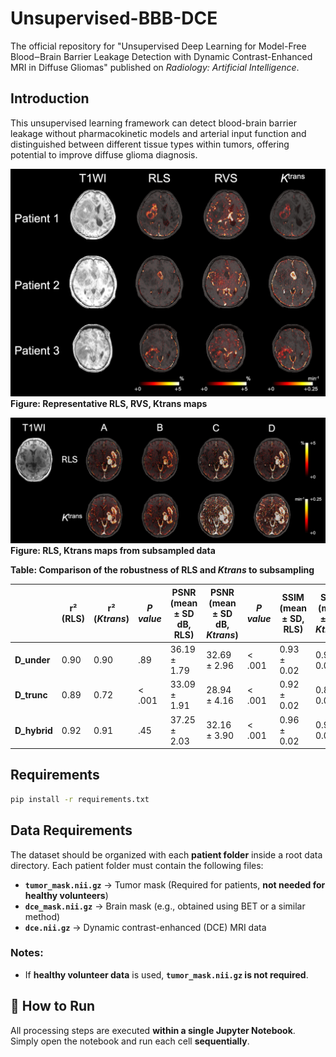 # Unsupervised-BBB-DCE
The official repository for "Unsupervised Deep Learning for Model-Free Blood‒Brain Barrier Leakage Detection with Dynamic Contrast-Enhanced MRI in Diffuse Gliomas" published on _Radiology: Artificial Intelligence_.


## Introduction

This unsupervised learning framework can detect blood-brain barrier leakage without pharmacokinetic models and arterial input function and distinguished between different tissue types within tumors, offering potential to improve diffuse glioma diagnosis.

![Fig1](Figure2.png)
**Figure: Representative RLS, RVS, Ktrans maps**

![Fig2](Figure4.png)
**Figure: RLS, Ktrans maps from subsampled data**


**Table: Comparison of the robustness of RLS and *_Ktrans_* to subsampling**

|            | r² (RLS) | r² (*Ktrans*) | *P value* | PSNR (mean ± SD dB, RLS) | PSNR (mean ± SD dB, *Ktrans*) | *P value* | SSIM (mean ± SD, RLS) | SSIM (mean ± SD, *Ktrans*) | *P value* |
|------------|---------|-------------|----------|----------------------|----------------------|----------|------------------|------------------|----------|
| **D_under**  | 0.90    | 0.90        | .89      | 36.19 ± 1.79         | 32.69 ± 2.96         | < .001   | 0.93 ± 0.02      | 0.92 ± 0.03      | .01      |
| **D_trunc**  | 0.89    | 0.72        | < .001   | 33.09 ± 1.91         | 28.94 ± 4.16         | < .001   | 0.92 ± 0.02      | 0.87 ± 0.05      | < .001   |
| **D_hybrid** | 0.92    | 0.91        | .45      | 37.25 ± 2.03         | 32.16 ± 3.90         | < .001   | 0.96 ± 0.02      | 0.93 ± 0.04      | < .001   |





## Requirements
```sh
pip install -r requirements.txt
```

## Data Requirements
The dataset should be organized with each **patient folder** inside a root data directory. Each patient folder must contain the following files:

- **`tumor_mask.nii.gz`** → Tumor mask (Required for patients, **not needed for healthy volunteers**)
- **`dce_mask.nii.gz`** → Brain mask (e.g., obtained using BET or a similar method)
- **`dce.nii.gz`** → Dynamic contrast-enhanced (DCE) MRI data

### Notes:
- If **healthy volunteer data** is used, **`tumor_mask.nii.gz` is not required**.

## 🚀 How to Run
All processing steps are executed **within a single Jupyter Notebook**.  
Simply open the notebook and run each cell **sequentially**.
